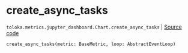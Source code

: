 # create_async_tasks
`toloka.metrics.jupyter_dashboard.Chart.create_async_tasks` | [Source code](https://github.com/Toloka/toloka-kit/blob/v0.1.24/src/metrics/jupyter_dashboard.py#L92)

```python
create_async_tasks(metric: BaseMetric, loop: AbstractEventLoop)
```

